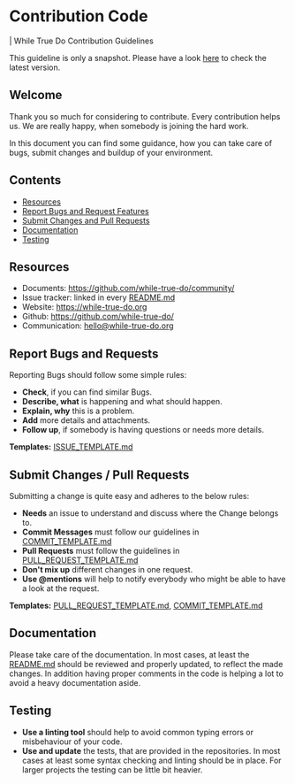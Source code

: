 # Contribution Code
| While True Do Contribution Guidelines

This guideline is only a snapshot. Please have a look [here](https://github.com/while-true-do/community/blob/master/docs/CONTRIBUTING.md) to check the latest version.

## Welcome

Thank you so much for considering to contribute. Every contribution helps us. We are really happy, when somebody is joining the hard work.

In this document you can find some guidance, how you can take care of bugs, submit changes and buildup of your environment.

## Contents

-   [Resources](#Resources)
-   [Report Bugs and Request Features](#Report-Bugs-and-Request-Features)
-   [Submit Changes and Pull Requests](#Submit-Changes-and-Pull-Requests)
-   [Documentation](#Documentation)
-   [Testing](#Testing)

## Resources

-   Documents: <https://github.com/while-true-do/community/>
-   Issue tracker: linked in every [README.md](../README.md)
-   Website: <https://while-true-do.org>
-   Github: <https://github.com/while-true-do/>
-   Communication: hello@while-true-do.org

## Report Bugs and Requests

Reporting Bugs should follow some simple rules:

-   **Check**, if you can find similar Bugs.
-   **Describe, what** is happening and what should happen.
-   **Explain, why** this is a problem.
-   **Add** more details and attachments.
-   **Follow up**, if somebody is having questions or needs more details.

**Templates:** [ISSUE_TEMPLATE.md](./ISSUE_TEMPLATE.md)

## Submit Changes / Pull Requests

Submitting a change is quite easy and adheres to the below rules:

-   **Needs** an issue to understand and discuss where the Change belongs to.
-   **Commit Messages** must follow our guidelines in [COMMIT_TEMPLATE.md](./COMMIT_TEMPLATE.md)
-   **Pull Requests** must follow the guidelines in [PULL_REQUEST_TEMPLATE.md](./PULL_REQUEST_TEMPLATE.md)
-   **Don't mix up** different changes in one request.
-   **Use @mentions** will help to notify everybody who might be able to have a look at the request.

**Templates:** [PULL_REQUEST_TEMPLATE.md](./PULL_REQUEST_TEMPLATE.md), [COMMIT_TEMPLATE.md](./COMMIT_TEMPLATE.md)

## Documentation

Please take care of the documentation. In most cases, at least the [README.md](../README.md) should be reviewed and properly updated, to reflect the made changes. In addition having proper comments in the code is helping a lot to avoid a heavy documentation aside.

## Testing

-   **Use a linting tool** should help to avoid common typing errors or misbehaviour of your code.
-   **Use and update** the tests, that are provided in the repositories. In most cases at least some syntax checking and linting should be in place. For larger projects the testing can be little bit heavier.
